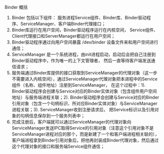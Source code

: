 Binder 概括

1. Binder 包括以下组件： 服务进程Service组件、Binder库、Binder驱动程序、ServiceManager、客户端Binder代理接口；
2. Binder库运行在用户空间，Binder驱动程序运行在内核空间， Service组件、Client代理接口和ServerManager都运行在用户空间；
3. Binder驱动程序通过向用户空间暴露 /dev/binder 设备文件来和用户空间进行通信；
4. ServiceManager 是一个系统进程，由init进程启动，启动后会把自己注册到Binder驱动程序中，作为唯一的上下文管理者， 然后一直等待客户端发送通信请求；
5. 服务端通过Binder库提供的接口获取到ServiceManager的代理对象（这一步不需要进入内核空间），通过ServiceManager代理对象把本进程中的Service组件（名称、组件地址）注册到ServiceManager， 在这个过程中：1). Binder驱动程序会创建与Service对应的Binder实体对象（包含组件用户空间地址）与服务端进程关联；2). Binder驱动程序会创建与Service对应的Binder引用对象（包含一个句柄标识、所对应Binder实体对象）与ServiceManager进程关联；3). ServiceManager收到注册请求后， 把Service标识以及引用对象的句柄信息保存到一个服务列表中；
6. 完成注册后，客户端就可以通过ServiceManager的代理对象向ServiceManager发送IPC取得Service的引用对象（注意这个引用对象不是ServiceManager进程对应的那个，而是新建了一个和客户端进程相关联的），客户端进程拿到Binder引用对象后，把他再封装成Binder代理对象，然后通过这个代理对象的接口和服务端Service组件通信；